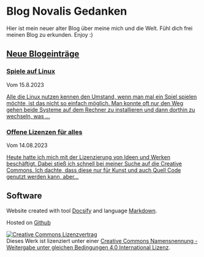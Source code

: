 # Blog Novalis Gedanken

Hier ist mein neuer alter Blog über meine mich und die Welt. Fühl dich frei meinen Blog zu erkunden. Enjoy :)

## [Neue Blogeinträge](Blog.md)

### [Spiele auf Linux](Blog/Spiele_auf_Linux.md)
Vom 15.8.2023

[Alle die Linux nutzen kennen den Umstand, wenn man mal ein Spiel spielen möchte, ist das nicht so einfach möglich. Man konnte oft nur den Weg gehen beide Systeme auf dem Rechner zu installieren und dann dorthin zu wechseln, was ...](Blog/Spiele_auf_Linux.md)

### [Offene Lizenzen für alles](Blog/Offene_Lizenzen_für_alles.md)
Vom 14.08.2023

[Heute hatte ich mich mit der Lizenzierung von Ideen und Werken beschäftigt. Dabei stieß ich schnell bei meiner Suche auf die Creative Commons. Ich dachte, dass diese nur für Kunst und auch Quell Code genutzt werden kann, aber...](Blog/Offene_Lizenzen_für_alles.md)


## Software

Website created with tool [Docsify](https://docsify.js.org/) and language [Markdown](https://markdown.de/).

Hosted on [Github](https://github.com/christiang7/novalisgedanken)

<a rel="license" href="http://creativecommons.org/licenses/by-sa/4.0/"><img alt="Creative Commons Lizenzvertrag" style="border-width:0" src="https://i.creativecommons.org/l/by-sa/4.0/88x31.png" /></a><br />Dieses Werk ist lizenziert unter einer <a rel="license" href="http://creativecommons.org/licenses/by-sa/4.0/">Creative Commons Namensnennung - Weitergabe unter gleichen Bedingungen 4.0 International Lizenz</a>.
